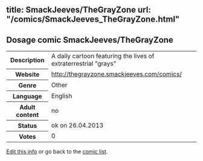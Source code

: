 title: SmackJeeves/TheGrayZone
url: "/comics/SmackJeeves_TheGrayZone.html"
---
Dosage comic SmackJeeves/TheGrayZone
-----------------------------------------

<p id="msg"></p>
<script type="text/javascript">
if (window.location.search === '?edit_info_mail=sent_ok') {
  var elem = document.getElementById("msg");
  elem.innerHTML = 'Edited information sucessfully sent.';
  elem.className = 'ok';
}
</script>
<table class="comicinfo">
<tr>
<th>Description</th><td>A daily cartoon featuring the lives of extraterrestrial &quot;grays&quot;</td>
</tr>
<tr>
<th>Website</th><td><a href="http://thegrayzone.smackjeeves.com/comics/">http://thegrayzone.smackjeeves.com/comics/</a></td>
</tr>
<tr>
<th>Genre</th><td>Other</td>
</tr>
<tr>
<th>Language</th><td>English</td>
</tr>
<tr>
<th>Adult content</th><td>no</td>
</tr>
<tr>
<th>Status</th><td>ok on 26.04.2013</td>
</tr>
<tr>
<th>Votes</th><td>0</td>
</tr>
</table>

[Edit this info](SmackJeeves_TheGrayZone_edit.html) or go back to the [comic list](../comic-index.html).
